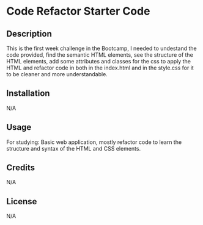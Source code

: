# Code Refactor Starter Code

## Description

This is the first week challenge in the Bootcamp, I needed to undestand the code provided, find the semantic HTML elements, see the structure of the HTML elements, add some attributes and classes for the css to apply the HTML and refactor code in both in the index.html and in the style.css for it to be cleaner and more understandable.

## Installation

N/A

## Usage

For studying: Basic web application, mostly refactor code to learn the structure and syntax of the HTML and CSS elements.

## Credits

N/A

## License

N/A
